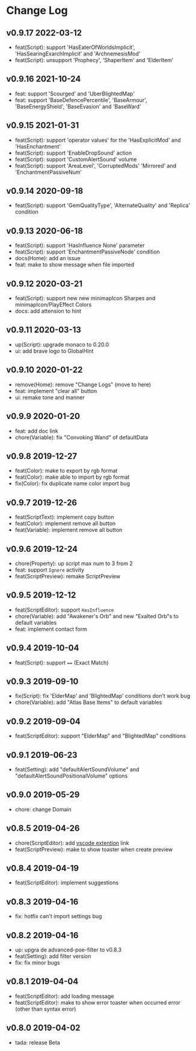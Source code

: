 # Change Log

## v0.9.17 2022-03-12

- feat(Script): support 'HasEaterOfWorldsImplicit', 'HasSearingExarchImplicit' and 'ArchnemesisMod'
- feat(Script): unsupport 'Prophecy', 'ShaperItem' and 'ElderItem'

## v0.9.16 2021-10-24

- feat: support 'Scourged' and 'UberBlightedMap'
- feat: support 'BaseDefencePercentile', 'BaseArmour', 'BaseEnergyShield', 'BaseEvasion' and 'BaseWard'

## v0.9.15 2021-01-31

- feat(Script): support 'operator values' for the 'HasExplicitMod' and 'HasEnchantment'
- feat(Script): support 'EnableDropSound' action
- feat(Script): support 'CustomAlertSound' volume
- feat(Script): support 'AreaLevel', 'CorruptedMods' 'Mirrored' and 'EnchantmentPassiveNum'

## v0.9.14 2020-09-18

- feat(Script): support 'GemQualityType', 'AlternateQuality' and 'Replica' condition

## v0.9.13 2020-06-18

- feat(Script): support 'HasInfluence None' parameter
- feat(Script): support 'EnchantmentPassiveNode' condition
- docs(Home): add an issue
- feat: make to show message when file imported

## v0.9.12 2020-03-21

- feat(Script): support new new minimapIcon Sharpes and minimapIcon/PlayEffect Colors
- docs: add attension to hint

## v0.9.11 2020-03-13

- up(Script): upgrade monaco to 0.20.0
- ui: add brave logo to GlobalHint

## v0.9.10 2020-01-22

- remove(Home): remove "Change Logs" (move to here)
- feat: implement "clear all" button
- ui: remake tone and manner

## v0.9.9 2020-01-20

- feat: add doc link
- chore(Variable): fix "Convoking Wand" of defaultData

## v0.9.8 2019-12-27

- feat(Color): make to export by rgb format
- feat(Color): make able to import by rgb format
- fix(Color): fix duplicate name color import bug

## v0.9.7 2019-12-26

- feat(ScriptText): implement copy button
- feat(Color): implement remove all button
- feat(Variable): implement remove all button

## v0.9.6 2019-12-24

- chore(Property): up script max num to 3 from 2
- feat: support `Ignore` activity
- feat(ScriptPreview): remake ScriptPreview

## v0.9.5 2019-12-12

- feat(ScriptEditor): support `HasInfluence`
- chore(Variable): add "Awakener's Orb" and new "Exalted Orb"s to default variables
- feat: implement contact form

## v0.9.4 2019-10-04

- feat(Script): support `==` (Exact Match)

## v0.9.3 2019-09-10

- fix(Script): fix 'ElderMap' and 'BlightedMap' conditions don't work bug
- chore(Variable): add "Atlas Base Items" to default variables

## v0.9.2 2019-09-04

- feat(ScriptEditor): support "ElderMap" and "BlightedMap" conditions

## v0.9.1 2019-06-23

- feat(Setting): add "defaultAlertSoundVolume" and "defaultAlertSoundPositionalVolume" options

## v0.9.0 2019-05-29

- chore: change Domain

## v0.8.5 2019-04-26

- chore(ScriptEditor): add [vscode extention](https://marketplace.visualstudio.com/items?itemName=isuke.vscode-advanced-poe-filter) link
- feat(ScriptPreview): make to show toaster when create preview

## v0.8.4 2019-04-19

- feat(ScriptEditor): implement suggestions

## v0.8.3 2019-04-16

- fix: hotfix can't import settings bug

## v0.8.2 2019-04-16

- up: upgra de advanced-poe-filter to v0.8.3
- feat(Setting): add filter version
- fix: fix minor bugs

## v0.8.1 2019-04-04

- feat(ScriptEditor): add loading message
- feat(ScriptEditor): make to show error toaster when occurred error (other than syntax error)

## v0.8.0 2019-04-02

- tada: release Beta
